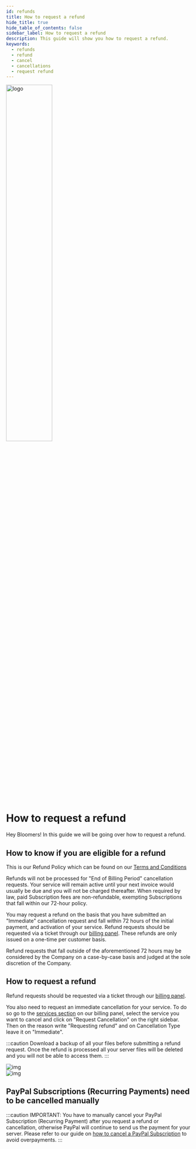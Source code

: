 ```yaml
---
id: refunds
title: How to request a refund
hide_title: true
hide_table_of_contents: false
sidebar_label: How to request a refund
description: This guide will show you how to request a refund.
keywords:
  - refunds
  - refund
  - cancel
  - cancellations
  - request refund
---
```


<div class="text--center">
<img src="https://bloom.host/logo-white.svg" alt="logo" height="50%" width="50%"/>
<h1>How to request a refund</h1>
</div>

Hey Bloomers! In this guide we will be going over how to request a refund.

## How to know if you are eligible for a refund

This is our Refund Policy which can be found on our [Terms and Conditions](https://bloom.host/terms/)

Refunds will not be processed for "End of Billing Period" cancellation requests. Your service will remain active until your next invoice would usually be due and you will not be charged thereafter. When required by law, paid Subscription fees are non-refundable, exempting Subscriptions that fall within our 72-hour policy.

You may request a refund on the basis that you have submitted an "Immediate" cancellation request and fall within 72 hours of the initial payment, and activation of your service. Refund requests should be requested via a ticket through our [billing panel](https://billing.bloom.host/supporttickets.php). These refunds are only issued on a one-time per customer basis.

Refund requests that fall outside of the aforementioned 72 hours may be considered by the Company on a case-by-case basis and judged at the sole discretion of the Company.

## How to request a refund

Refund requests should be requested via a ticket through our [billing panel](https://billing.bloom.host/submitticket.php?step=2&deptid=3).

You also need to request an immediate cancellation for your service. To do so go to the [services section](https://billing.bloom.host/clientarea.php?action=services) on our billing panel, select the service you want to cancel and click on "Request Cancellation" on the right sidebar. Then on the reason write "Requesting refund" and on Cancellation Type leave it on "Immediate".

:::caution
Download a backup of all your files before submitting a refund request. Once the refund is processed all your server files will be deleted and you will not be able to access them.
:::

<div class="text--center">
<img src={require('../../static/imgs/billing/refunds/1.png').default} alt="img"/></div>

<div class="text--center">
<img src={require('../../static/imgs/billing/refunds/2.png').default} alt="img"/></div>

## PayPal Subscriptions (Recurring Payments) need to be cancelled manually

:::caution
IMPORTANT: You have to manually cancel your PayPal Subscription (Recurring Payment) after you request a refund or cancellation, otherwise PayPal will continue to send us the payment for your server. Please refer to our guide on [how to cancel a PayPal Subscription](https://docs.bloom.host/billing/paypal) to avoid overpayments.
:::
